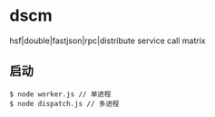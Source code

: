 # dscm
hsf|double|fastjson|rpc|distribute service call matrix


## 启动
```
$ node worker.js // 单进程
$ node dispatch.js // 多进程
```


